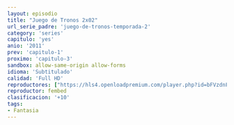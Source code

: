 ```yaml
---
layout: episodio
title: "Juego de Tronos 2x02"
url_serie_padre: 'juego-de-tronos-temporada-2'
category: 'series'
capitulo: 'yes'
anio: '2011'
prev: 'capitulo-1'
proximo: 'capitulo-3'
sandbox: allow-same-origin allow-forms
idioma: 'Subtitulado'
calidad: 'Full HD'
reproductores: ["https://hls4.openloadpremium.com/player.php?id=bFVzdnFtbTRVZFI2TjFYc0dKMkJ6b01pQURNN0gvYS83WTJ3N0ViY1VkclpBdGo0cXhpaDVqY0RpeWZyM1RqOTRtb1hRb0p2UjdxY0ludmtlWVAxN3c9PQ&sub=https://sub.cuevana2.io/vtt-sub/sub7/Game.Of.Thrones.S02E02.vtt"]
reproductor: fembed
clasificacion: '+10'
tags:
- Fantasia
---
```











